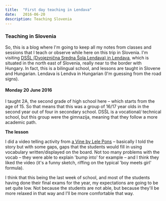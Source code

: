 ```yaml
---
title:  "First day teaching in Lendava"
date:   2016-06-20
description: Teaching Slovenia
---
```


### Teaching in Slovenia

So, this is a blog where I'm going to keep all my notes from classes and sessions that I teach or observe while here on this trip in Slovenia. I'm visiting [DSŠL (Dvojeznična Sredna Šola Lendava) in Lendava](http://www.dssl.si/sl/), which is situated in the north east of Slovenia, really near to the border with Hungary. In fact, this is a bilingual school, and lessons are taught in Slovene and Hungarian. Lendava is Lendva in Hungarian (I'm guessing from the road signs).

#### Monday 20 June 2016

I taught 2A, the second grade of high school here – which starts from the age of 15. So that means that this was a group of 16/17 year olds in the second year out of four in secondary school. DSŠL is a vocational/ technical school, but this group were the gimnazija, meaning that they follow a more academic path.

**The lesson**

I did a video telling activity from [a Vine by Lele Pons](https://vine.co/v/OBeADtP7gQT) – basically I told the story but with some gaps, gaps that the students would fill in using vocabulary written/displayed on the board. Not too many problems with the vocab – they were able to explain 'bump into' for example – and I think they liked the video (it's a funny sketch, riffing on the typical 'boy meets girl' formula).

I think that this being the last week of school, and most of the students having done their final exams for the year, my expectations are going to be set quite low. Not because the students are not able, but because they'll be more relaxed in that way and I'll be more comfortable that way.
